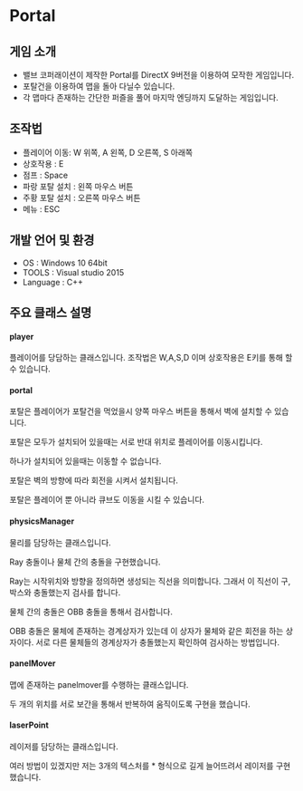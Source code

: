 # Portal
## 게임 소개
* 밸브 코퍼래이션이 제작한 Portal를 DirectX 9버전을 이용하여 모작한 게임입니다.
* 포탈건을 이용하여 맵을 돌아 다닐수 있습니다.
* 각 맵마다 존재하는 간단한 퍼즐을 풀어 마지막 엔딩까지 도달하는 게임입니다.

## 조작법
* 플레이어 이동: W 위쪽, A 왼쪽, D 오른쪽, S 아래쪽
* 상호작용 : E
* 점프 : Space
* 파랑 포탈 설치 : 왼쪽 마우스 버튼
* 주황 포탈 설치 : 오른쪽 마우스 버튼
* 메뉴 : ESC


## 개발 언어 및 환경
- OS : Windows 10 64bit 
- TOOLS : Visual studio 2015
- Language : C++

## 주요 클래스 설명
#### player
플레이어를 당담하는 클래스입니다. 조작법은 W,A,S,D 이며 상호작용은 E키를 통해 할 수 있습니다.

#### portal
포탈은 플레이어가 포탈건을 먹었을시 양쪽 마우스 버튼을 통해서 벽에 설치할 수 있습니다.

포탈은 모두가 설치되어 있을때는 서로 반대 위치로 플레이어를 이동시킵니다.

하나가 설치되어 있을때는 이동할 수 없습니다.

포탈은 벽의 방향에 따라 회전을 시켜서 설치됩니다.

포탈은 플레이어 뿐 아니라 큐브도 이동을 시킬 수 있습니다.

#### physicsManager
물리를 담당하는 클래스입니다.

Ray 충돌이나 물체 간의 충돌을 구현했습니다.

Ray는 시작위치와 방향을 정의하면 생성되는 직선을 의미합니다. 그래서 이 직선이 구, 박스와 충돌했는지 검사를 합니다.

물체 간의 충돌은 OBB 충돌을 통해서 검사합니다.

OBB 충돌은 물체에 존재하는 경계상자가 있는데 이 상자가 물체와 같은 회전을 하는 상자이다. 서로 다른 물체들의 경계상자가 충돌했는지 확인하여 검사하는 방법입니다.

#### panelMover
맵에 존재하는 panelmover를 수행하는 클래스입니다.

두 개의 위치를 서로 보간을 통해서 반복하여 움직이도록 구현을 했습니다.

#### laserPoint
레이저를 담당하는 클래스입니다.

여러 방법이 있겠지만 저는 3개의 텍스처를 * 형식으로 길게 늘어뜨려서 레이저를 구현했습니다.






